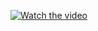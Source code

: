 [![Watch the video](https://img.youtube.com/vi/W3bwF-bFJLM/hqdefault.jpg)](https://www.youtube.com/watch?v=W3bwF-bFJLM)
